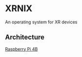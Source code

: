 # XRNIX
An operating system for XR devices

## Architecture

[Raspberry Pi 4B](https://www.raspberrypi.com/products/raspberry-pi-4-model-b/specifications/)
